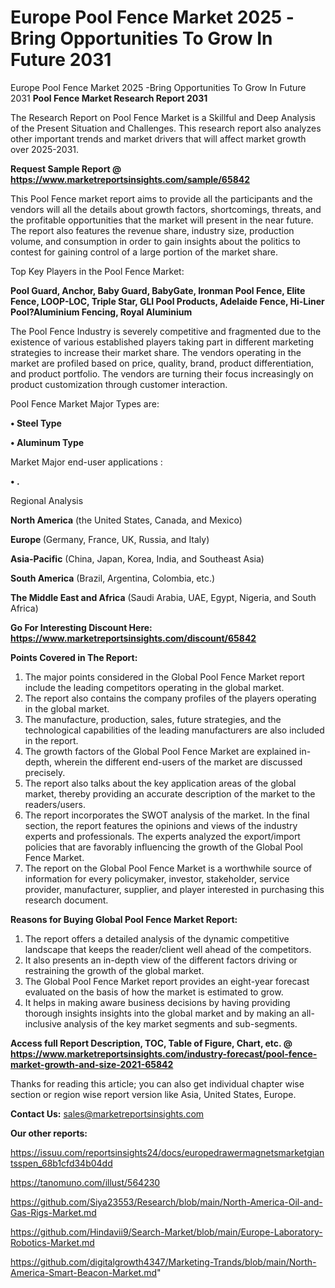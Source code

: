 # Europe Pool Fence Market 2025 -Bring Opportunities To Grow In Future 2031
Europe Pool Fence Market 2025 -Bring Opportunities To Grow In Future 2031
<strong>Pool Fence Market Research Report 2031</strong>

The Research Report on Pool Fence Market is a Skillful and Deep Analysis of the Present Situation and Challenges. This research report also analyzes other important trends and market drivers that will affect market growth over 2025-2031.

<strong>Request Sample Report @ <a href=https://www.marketreportsinsights.com/sample/65842>https://www.marketreportsinsights.com/sample/65842</a></strong>

This Pool Fence market report aims to provide all the participants and the vendors will all the details about growth factors, shortcomings, threats, and the profitable opportunities that the market will present in the near future. The report also features the revenue share, industry size, production volume, and consumption in order to gain insights about the politics to contest for gaining control of a large portion of the market share.

Top Key Players in the Pool Fence Market:

<strong>Pool Guard, Anchor, Baby Guard, BabyGate, Ironman Pool Fence, Elite Fence, LOOP-LOC, Triple Star, GLI Pool Products, Adelaide Fence, Hi-Liner Pool?Aluminium Fencing, Royal Aluminium</strong>

The Pool Fence Industry is severely competitive and fragmented due to the existence of various established players taking part in different marketing strategies to increase their market share. The vendors operating in the market are profiled based on price, quality, brand, product differentiation, and product portfolio. The vendors are turning their focus increasingly on product customization through customer interaction.

Pool Fence Market Major Types are:

<strong>• Steel Type

• Aluminum Type</strong>

Market Major end-user applications :

<strong>• .</strong>

Regional Analysis

</u><strong><b>North America</b></strong> (the United States, Canada, and Mexico)

<strong><b>Europe </b></strong>(Germany, France, UK, Russia, and Italy)

<strong><b>Asia-Pacific</b></strong> (China, Japan, Korea, India, and Southeast Asia)

<strong><b>South America</b></strong> (Brazil, Argentina, Colombia, etc.)

<strong><b>The Middle East and Africa</b></strong> (Saudi Arabia, UAE, Egypt, Nigeria, and South Africa)

<strong>Go For Interesting Discount Here: <a href=https://www.marketreportsinsights.com/discount/65842>https://www.marketreportsinsights.com/discount/65842</a></strong>

<strong>Points Covered in The Report:</strong>
<ol>
  <li>The major points considered in the Global Pool Fence Market report include the leading competitors operating in the global market.</li>
  <li>The report also contains the company profiles of the players operating in the global market.</li>
  <li>The manufacture, production, sales, future strategies, and the technological capabilities of the leading manufacturers are also included in the report.</li>
  <li>The growth factors of the Global Pool Fence Market are explained in-depth, wherein the different end-users of the market are discussed precisely.</li>
  <li>The report also talks about the key application areas of the global market, thereby providing an accurate description of the market to the readers/users.</li>
  <li>The report incorporates the SWOT analysis of the market. In the final section, the report features the opinions and views of the industry experts and professionals. The experts analyzed the export/import policies that are favorably influencing the growth of the Global Pool Fence Market.</li>
  <li>The report on the Global Pool Fence Market is a worthwhile source of information for every policymaker, investor, stakeholder, service provider, manufacturer, supplier, and player interested in purchasing this research document.</li>
</ol>
<strong>Reasons for Buying Global Pool Fence Market Report:</strong>

<ol>
  <li>The report offers a detailed analysis of the dynamic competitive landscape that keeps the reader/client well ahead of the competitors.</li>
  <li>It also presents an in-depth view of the different factors driving or restraining the growth of the global market.</li>
  <li>The Global Pool Fence Market report provides an eight-year forecast evaluated on the basis of how the market is estimated to grow.</li>
  <li>It helps in making aware business decisions by having providing thorough insights insights into the global market and by making an all-inclusive analysis of the key market segments and sub-segments.</li>
</ol>
<strong>Access full Report Description, TOC, Table of Figure, Chart, etc. @ <a href=https://www.marketreportsinsights.com/industry-forecast/pool-fence-market-growth-and-size-2021-65842>https://www.marketreportsinsights.com/industry-forecast/pool-fence-market-growth-and-size-2021-65842</a></strong>


Thanks for reading this article; you can also get individual chapter wise section or region wise report version like Asia, United States, Europe.

<strong>Contact Us:</strong>
sales@marketreportsinsights.com

<strong>Our other reports:</strong>

<a href=https://issuu.com/reportsinsights24/docs/europedrawermagnetsmarketgiantsspen_68b1cfd34b04dd>https://issuu.com/reportsinsights24/docs/europedrawermagnetsmarketgiantsspen_68b1cfd34b04dd</a>

<a href=https://tanomuno.com/illust/564230>https://tanomuno.com/illust/564230</a>

<a href=https://github.com/Siya23553/Research/blob/main/North-America-Oil-and-Gas-Rigs-Market.md>https://github.com/Siya23553/Research/blob/main/North-America-Oil-and-Gas-Rigs-Market.md</a>

<a href=https://github.com/Hindavii9/Search-Market/blob/main/Europe-Laboratory-Robotics-Market.md>https://github.com/Hindavii9/Search-Market/blob/main/Europe-Laboratory-Robotics-Market.md</a>

<a href=https://github.com/digitalgrowth4347/Marketing-Trands/blob/main/North-America-Smart-Beacon-Market.md>https://github.com/digitalgrowth4347/Marketing-Trands/blob/main/North-America-Smart-Beacon-Market.md</a>"
